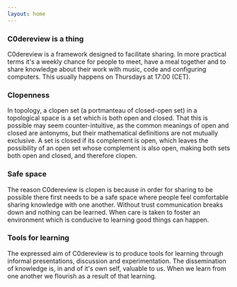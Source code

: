 ```yaml
---
layout: home
---
```


### C0dereview is a thing

C0dereview is a framework designed to facilitate sharing.  In more practical
terms it's a weekly chance for people to meet, have a meal together and to share
knowledge about their work with music, code and configuring computers. 
This usually happens on Thursdays at 17:00 (CET).

### Clopenness
In topology, a clopen set (a portmanteau of closed-open
set) in a topological space is a set which is both open and closed. That this is
possible may seem counter-intuitive, as the common meanings of open and closed
are antonyms, but their mathematical definitions are not mutually exclusive. A
set is closed if its complement is open, which leaves the possibility of an open
set whose complement is also open, making both sets both open and closed, and
therefore clopen.

### Safe space
The reason C0dereview is clopen is because in order for sharing to be possible
there first needs to be a safe space where people feel comfortable sharing
knowledge with one another. Without trust communication breaks down and nothing
can be learned. When care is taken to foster an environment which is conducive
to learning good things can happen.

### Tools for learning 
The expressed aim of C0dereview is to produce tools for learning through
informal presentations, discussion and experimentation. The dissemination of
knowledge is, in and of it's own self, valuable to us. When we learn from one
another we flourish as a result of that learning.
